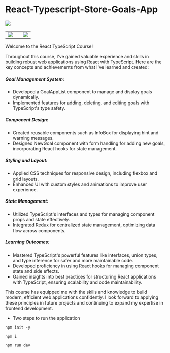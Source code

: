# React-Typescript-Store-Goals-App

<table>
  <tr>
    <td><img src="https://github.com/user-attachments/assets/2f7be88b-31f0-48dc-855a-75d6c2dcd7c8"></td>
    </td><img src="https://github.com/user-attachments/assets/2a2dcf7a-b16c-46c2-bdb6-6d7c0abfbf31"><td>
    <td><img src="https://github.com/user-attachments/assets/cff8c423-bee1-4f8a-bff0-a05fb17d9c69"></td>
  </tr>
</table>

Welcome to the React TypeScript Course!

Throughout this course, I've gained valuable experience and skills in building robust web applications using React with TypeScript. Here are the key concepts and achievements from what I've learned and created:

##### Goal Management System:

- Developed a GoalAppList component to manage and display goals dynamically.
- Implemented features for adding, deleting, and editing goals with TypeScript's type safety.

##### Component Design:

- Created reusable components such as InfoBox for displaying hint and warning messages.
- Designed NewGoal component with form handling for adding new goals, incorporating React hooks for state management.

##### Styling and Layout:

- Applied CSS techniques for responsive design, including flexbox and grid layouts.
- Enhanced UI with custom styles and animations to improve user experience.

##### State Management:

- Utilized TypeScript's interfaces and types for managing component props and state effectively.
- Integrated Redux for centralized state management, optimizing data flow across components.

##### Learning Outcomes:

- Mastered TypeScript's powerful features like interfaces, union types, and type inference for safer and more maintainable code.
- Developed proficiency in using React hooks for managing component state and side effects.
- Gained insights into best practices for structuring React applications with TypeScript, ensuring scalability and code maintainability.

This course has equipped me with the skills and knowledge to build modern, efficient web applications confidently. I look forward to applying these principles in future projects and continuing to expand my expertise in frontend development.

- Two steps to run the application

```
npm init -y
```

```
npm i
```

```
npm run dev
```
